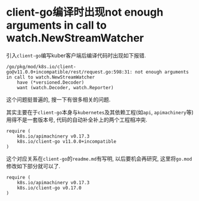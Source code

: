 # client-go编译时出现not enough arguments in call to watch.NewStreamWatcher

引入`client-go`编写kuber客户端后编译代码时出现如下报错.

```
/go/pkg/mod/k8s.io/client-go@v11.0.0+incompatible/rest/request.go:598:31: not enough arguments in call to watch.NewStreamWatcher
	have (*versioned.Decoder)
	want (watch.Decoder, watch.Reporter)
```

这个问题挺普遍的, 搜一下有很多相关的问题.

其实主要在于`client-go`本身与`kubernetes`及其依赖工程(如`api`, `apimachinery`等)用得不是一套版本号, 代码的自动补全补上的两个工程相冲突.

```
require (
	k8s.io/apimachinery v0.17.3
    k8s.io/client-go v11.0.0+incompatible
)
```

这个对应关系在`client-go`的`readme.md`有写明, 以后要机会再研究, 这里将`go.mod`修改如下部分就可以了.

```
require (
	k8s.io/apimachinery v0.17.3
	k8s.io/client-go v0.17.0
)
```

